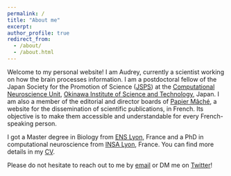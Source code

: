 ```yaml
---
permalink: /
title: "About me"
excerpt: 
author_profile: true
redirect_from: 
  - /about/
  - /about.html
---
```


Welcome to my personal website! I am Audrey, currently a scientist working on how the brain processes information. I am a postdoctoral fellow of the Japan Society for the Promotion of Science ([JSPS](https://www.jsps.go.jp/english/)) at the [Computational Neuroscience Unit](https://groups.oist.jp/cnu), [Okinawa Institute of Science and Technology](https://www.oist.jp/), Japan. I am also a member of the editorial and director boards of [Papier Mâché](https://papiermachesciences.org/), a website for the dissemination of scientific publications, in French. Its objective is to make them accessible and understandable for every French-speaking person.

I got a Master degree in Biology from [ENS Lyon](http://www.ens-lyon.fr/en/), France and a PhD in computational neuroscience from [INSA Lyon](https://biosciences.insa-lyon.fr/), France. You can find more details in my [CV](cv).

Please do not hesitate to reach out to me by [email](mailto:audrey.denizot3@oist.jp) or DM me on [Twitter](https://twitter.com/ADenizot)!
